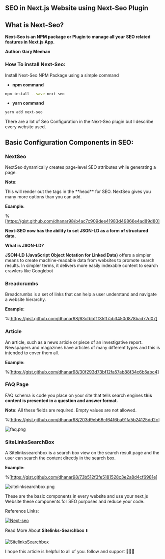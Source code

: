 ## SEO in Next.js Website using Next-Seo Plugin

## What is Next-Seo?

**Next-Seo is an NPM package or Plugin to manage all your SEO related features in Next.js App.**

**Author:  Gary Meehan**

### How To install Next-Seo:

Install Next-Seo NPM Package using a simple command

- **npm command**


```bash
npm install --save next-seo
```

- **yarn command**

```bash
yarn add next-seo
```

There are a lot of Seo Configuration in the Next-Seo plugin but I describe every website used.

## Basic Configuration Components in SEO:

### NextSeo

NextSeo dynamically creates page-level SEO attributes while generating a page.

**Note:**
<p>This will render out the tags in the **head** for SEO.  NextSeo gives you many more options than you can add.</p>

**Example:**

%[https://gist.github.com/dhanar98/b4ac7c909dee41983d49866e4ad89d80]

**Next-SEO now has the ability to set JSON-LD as a form of structured data.** 

**What is JSON-LD?**

**JSON-LD (JavaScript Object Notation for Linked Data)** offers a simpler means to create machine-readable data from websites to promote search results. In simpler terms, it delivers more easily indexable content to search crawlers like Googlebot

### Breadcrumbs

Breadcrumbs is a set of links that can help a user understand and navigate a website hierarchy.

**Example:**

%[https://gist.github.com/dhanar98/63cfbbf1f35ff7ab3450d878bad77d07]


### Article

An article, such as a news article or piece of an investigative report. Newspapers and magazines have articles of many different types and this is intended to cover them all.

**Example:**

%[https://gist.github.com/dhanar98/30f293d73bf12fa57ab88f34c6b5abc4]

### FAQ Page

FAQ schema is code you place on your site that tells search engines **this content is presented in a question and answer format.**


**Note:**
All these fields are required. Empty values are not allowed.

%[https://gist.github.com/dhanar98/203d9eb68cf64f6ba91fa5b24125dd2c]

![faq.png](https://cdn.hashnode.com/res/hashnode/image/upload/v1638124778285/mA1MrX-Va.png)


### SiteLinksSearchBox
A Sitelinkssearchbox is a search box view on the search result page and the user can search the content directly in the search box. 


**Example:**

%[https://gist.github.com/dhanar98/73b512f3fe5181528c3e2a8d4cf6981e]

![sitelinksearchbox.png](https://cdn.hashnode.com/res/hashnode/image/upload/v1638124809603/r_YVKgK7v.png)

These are the basic components in every website and use your next.js Website these components for SEO purposes and reduce your code. 

Reference Links:

 [![Next-seo](https://img.shields.io/badge/Next_Seo-000000?style=for-the-badge&logo=next.js&logoColor=white)](https://github.com/garmeeh/next-seo)

Read More About **Sitelinks-Searchbox** ⬇️

 [![SitelinksSearchbox](https://img.shields.io/badge/Sitelinks_Searchbox-ffd200?style=for-the-badge&logo=googlesearchconsole&logoColor=458CF5)](https://github.com/garmeeh/next-seo)

I hope this article is helpful to all of you. follow and support 💜💜💜



